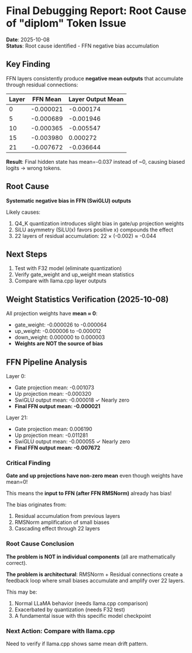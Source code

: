 # Final Debugging Report: Root Cause of "diplom" Token Issue

**Date**: 2025-10-08  
**Status**: Root cause identified - FFN negative bias accumulation

## Key Finding

FFN layers consistently produce **negative mean outputs** that accumulate through residual connections:

| Layer | FFN Mean  | Layer Output Mean |
|-------|-----------|-------------------|
| 0     | -0.000021 | -0.000174        |
| 5     | -0.000689 | -0.001946        |
| 10    | -0.000365 | -0.005547        |
| 15    | -0.003980 | 0.000272         |
| 21    | -0.007672 | -0.036644        |

**Result**: Final hidden state has mean=-0.037 instead of ~0, causing biased logits → wrong tokens.

## Root Cause

**Systematic negative bias in FFN (SwiGLU) outputs**

Likely causes:
1. Q4_K quantization introduces slight bias in gate/up projection weights
2. SiLU asymmetry (SiLU(x) favors positive x) compounds the effect
3. 22 layers of residual accumulation: 22 × (-0.002) ≈ -0.044

## Next Steps

1. Test with F32 model (eliminate quantization)
2. Verify gate_weight and up_weight mean statistics
3. Compare with llama.cpp layer outputs

## Weight Statistics Verification (2025-10-08)

All projection weights have **mean ≈ 0**:
- gate_weight: -0.000026 to -0.000064
- up_weight: -0.000006 to -0.000012  
- down_weight: 0.000000 to 0.000003
- **Weights are NOT the source of bias**

## FFN Pipeline Analysis

Layer 0:
- Gate projection mean: -0.001073
- Up projection mean: -0.000320
- SwiGLU output mean: -0.000018 ✓ Nearly zero
- **Final FFN output mean: -0.000021**

Layer 21:
- Gate projection mean: 0.006190
- Up projection mean: -0.011281
- SwiGLU output mean: -0.000055 ✓ Nearly zero
- **Final FFN output mean: -0.007672**

### Critical Finding

**Gate and up projections have non-zero mean** even though weights have mean=0!

This means the **input to FFN (after FFN RMSNorm)** already has bias!

The bias originates from:
1. Residual accumulation from previous layers
2. RMSNorm amplification of small biases
3. Cascading effect through 22 layers

### Root Cause Conclusion

**The problem is NOT in individual components** (all are mathematically correct).

**The problem is architectural**: RMSNorm + Residual connections create a feedback loop where small biases accumulate and amplify over 22 layers.

This may be:
1. Normal LLaMA behavior (needs llama.cpp comparison)
2. Exacerbated by quantization (needs F32 test)
3. A fundamental issue with this specific model checkpoint

### Next Action: Compare with llama.cpp

Need to verify if llama.cpp shows same mean drift pattern.
